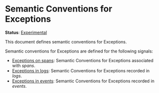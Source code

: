 <!--- Hugo front matter used to generate the website version of this page:
linkTitle: Exceptions
path_base_for_github_subdir:
  from: tmp/semconv/docs/exceptions/_index.md
  to: exceptions/README.md
--->

# Semantic Conventions for Exceptions

**Status**: [Experimental][DocumentStatus]

This document defines semantic conventions for Exceptions.

Semantic conventions for Exceptions are defined for the following signals:

* [Exceptions on spans](exceptions-spans.md): Semantic Conventions for Exceptions associated with *spans*.
* [Exceptions in logs](exceptions-logs.md): Semantic Conventions for Exceptions recorded in *logs*.
* [Exceptions in events](exceptions-events.md): Semantic Conventions for Exceptions recorded in *events*.

[DocumentStatus]: https://github.com/open-telemetry/opentelemetry-specification/tree/v1.31.0/specification/document-status.md

